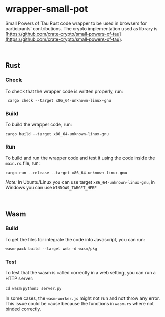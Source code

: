# wrapper-small-pot
Small Powers of Tau Rust code wrapper to be used in browsers for participants' contributions. The crypto implementation used as library is [https://github.com/crate-crypto/small-powers-of-tau](https://github.com/crate-crypto/small-powers-of-tau).

&nbsp;

## Rust

### **Check**
To check that the wrapper code is written properly, run:

```  cargo check --target x86_64-unknown-linux-gnu ```

### **Build**
To build the wrapper code, run:

``` cargo build --target x86_64-unknown-linux-gnu ```

### **Run**
To build and run the wrapper code and test it using the code inside the `main.rs` file, run:

``` cargo run --release --target x86_64-unknown-linux-gnu ```

*Note:* In Ubuntu/Linux you can use target `x86_64-unknown-linux-gnu`, in Windows you can use `WINDOWS_TARGET_HERE`

&nbsp;


## Wasm

### **Build**
To get the files for integrate the code into Javascript, you can run:

``` wasm-pack build --target web -d wasm/pkg ```

### **Test**
To test that the wasm is called correctly in a web setting, you can run a HTTP server:

``` cd wasm ```
``` python3 server.py ```

In some cases, the `wasm-worker.js` might not run and not throw any error. This issue could be cause because the functions in `wasm.rs` where not binded correctly.